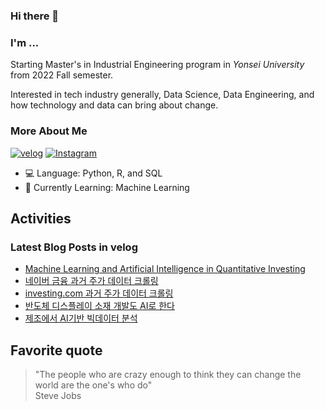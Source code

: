 ### Hi there 👋

### I'm ...

Starting Master's in Industrial Engineering program in *Yonsei University* from 2022 Fall semester.

Interested in tech industry generally, Data Science, Data Engineering, and how technology and data can bring about change.

<!--
- 🔭 currently working on things related with python portfolio management app.
-->

### More About Me

[![velog](https://img.shields.io/badge/velog-white?logo=velog&logoColor=%2320C997)](https://velog.io/@choi-jiwoo)
[![Instagram](https://img.shields.io/badge/Instagram-white?logo=instagram&logoColor=E4405F)](https://www.instagram.com/cho2_ji/)

- 💻 Language: Python, R, and SQL
- 🌱 Currently Learning: Machine Learning

<!--
[![Twitter](https://img.shields.io/badge/Twitter-white?logo=twitter&logoColor=1DA1F2)](https://twitter.com/cho2_ji)
[![kaggle](https://img.shields.io/badge/kaggle-5ABBF9?logo=kaggle&logoColor=ffffff)](https://www.kaggle.com/cho2jiwoo)
[![LinkedIn](https://img.shields.io/badge/LinkedIn-2867B2?logo=linkedin&logoColor=ffffff)](https://www.linkedin.com/in/choijiwoo/)
-->

## Activities

### Latest Blog Posts in velog
<!-- BLOG-POST-LIST:START -->
- [Machine Learning and Artificial Intelligence in Quantitative Investing](https://velog.io/@choi-jiwoo/Machine-Learning-and-Artificial-Intelligence-in-Quantitative-Investing)
- [네이버 금융 과거 주가 데이터 크롤링](https://velog.io/@choi-jiwoo/%EB%84%A4%EC%9D%B4%EB%B2%84-%EA%B8%88%EC%9C%B5-%EA%B3%BC%EA%B1%B0-%EC%A3%BC%EA%B0%80-%EB%8D%B0%EC%9D%B4%ED%84%B0-%ED%81%AC%EB%A1%A4%EB%A7%81)
- [investing.com 과거 주가 데이터 크롤링](https://velog.io/@choi-jiwoo/investing.com-%EA%B3%BC%EA%B1%B0-%EC%A3%BC%EA%B0%80-%EB%8D%B0%EC%9D%B4%ED%84%B0-%ED%81%AC%EB%A1%A4%EB%A7%81)
- [반도체 디스플레이 소재 개발도 AI로 한다](https://velog.io/@choi-jiwoo/%EB%B0%98%EB%8F%84%EC%B2%B4-%EB%94%94%EC%8A%A4%ED%94%8C%EB%A0%88%EC%9D%B4-%EC%86%8C%EC%9E%AC-%EA%B0%9C%EB%B0%9C%EB%8F%84-AI%EB%A1%9C-%ED%95%9C%EB%8B%A4)
- [제조에서 AI기반 빅데이터 분석](https://velog.io/@choi-jiwoo/%EC%A0%9C%EC%A1%B0%EC%97%90%EC%84%9C-AI%EA%B8%B0%EB%B0%98-%EB%B9%85%EB%8D%B0%EC%9D%B4%ED%84%B0-%EB%B6%84%EC%84%9D)
<!-- BLOG-POST-LIST:END -->

<!--
### Answers in stackoverflow
< ! - - STACKOVERFLOW:START - - >
- [Answer by Jiwoo Choi for Failed to install mongo db in Mac Big Sur](https://stackoverflow.com/questions/63649370/failed-to-install-mongo-db-in-mac-big-sur/68812332#68812332)
- [Answer by Jiwoo Choi for pandas add sql table, check if table exists](https://stackoverflow.com/questions/27939643/pandas-add-sql-table-check-if-table-exists/68572608#68572608)
- [Answer by Jiwoo Choi for TypeError: object of type 'int' has no len() when using sop.brute](https://stackoverflow.com/questions/50405177/typeerror-object-of-type-int-has-no-len-when-using-sop-brute/65989709#65989709)
< ! - - STACKOVERFLOW:END - - >
-->

## Favorite quote
> "The people who are crazy enough to think they can change the world are the one's who do"
</br> Steve Jobs

<!--
**cho2ji/cho2ji** is a ✨ _special_ ✨ repository because its `README.md` (this file) appears on your GitHub profile.

Here are some ideas to get you started:

- 🔭 I’m currently working on ...
- 🌱 I’m currently learning ...
- 👯 I’m looking to collaborate on ...
- 🤔 I’m looking for help with ...
- 💬 Ask me about ...
- 📫 How to reach me: ...
- 😄 Pronouns: ...
- ⚡ Fun fact: ...
-->
